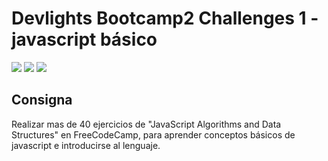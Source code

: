 # Devlights Bootcamp2 Challenges 1 - javascript básico
![](https://img.shields.io/badge/-JS-yellow) ![](https://img.shields.io/badge/-Algoritms-green) ![](https://img.shields.io/badge/-Data-Estructures-cyan) 

## Consigna
Realizar mas de 40 ejercicios de "JavaScript Algorithms and Data Structures" en FreeCodeCamp, para aprender conceptos básicos de javascript e introducirse al lenguaje.
